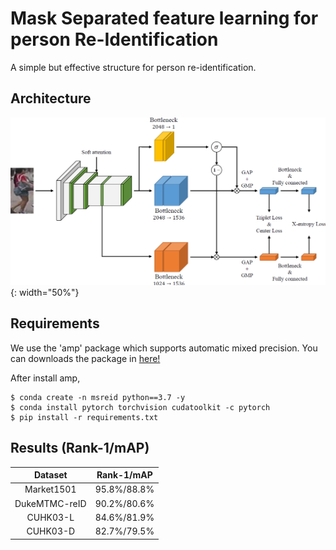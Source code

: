 # Mask Separated feature learning for person Re-Identification

A simple but effective structure for person re-identification.


## Architecture

![](image/architecture.png){: width="50%"}

## Requirements
We use the 'amp' package which supports automatic mixed precision. You can downloads the package in [here!](https://github.com/NVIDIA/apex)

After install amp, 
```
$ conda create -n msreid python==3.7 -y
$ conda install pytorch torchvision cudatoolkit -c pytorch
$ pip install -r requirements.txt
```


## Results (Rank-1/mAP)

|    Dataset    | Rank-1/mAP  |
| :-----------: | :---------: |
|  Market1501   | 95.8%/88.8% |
| DukeMTMC-reID | 90.2%/80.6% |
|   CUHK03-L    | 84.6%/81.9% |
|   CUHK03-D    | 82.7%/79.5% |

